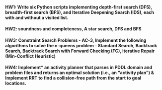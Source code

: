#### HW1: Write six Python scripts implementing depth-first search (DFS), breadth-first search (BFS), and Iterative Deepening Search (IDS), each with and without a visited list.

#### HW2: soundness and completeness, A star search, DFS and BFS

#### HW3: Constraint Search Problems - AC-3, Implement the following algorithms to solve the n-queens problem - Standard Search, Backtrack Search,  Backtrack Search with Forward Checking (FC), Iterative Repair (Min-Conflict Heuristic)

#### HW4: Implement* an activity planner that parses in PDDL domain and problem files and returns an optimal solution (i.e., an “activity plan”) & Implement RRT to find a collision-free path from the start to goal locations.
